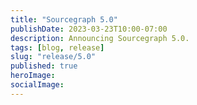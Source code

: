 ```yaml
---
title: "Sourcegraph 5.0"
publishDate: 2023-03-23T10:00-07:00
description: Announcing Sourcegraph 5.0.
tags: [blog, release]
slug: "release/5.0"
published: true
heroImage: 
socialImage: 
---
```

